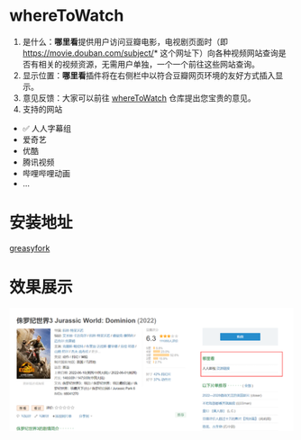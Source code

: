 # whereToWatch
1. 是什么：**哪里看**提供用户访问豆瓣电影，电视剧页面时（即 https://movie.douban.com/subject/* 这个网址下）向各种视频网站查询是否有相关的视频资源，无需用户单独，一个一个前往这些网站查询。
2. 显示位置：**哪里看**插件将在右侧栏中以符合豆瓣网页环境的友好方式插入显示。
3. 意见反馈：大家可以前往 [whereToWatch](https://github.com/Eternaldeath/whereToWatch) 仓库提出您宝贵的意见。
4. 支持的网站

- ✅ 人人字幕组
- 爱奇艺
- 优酷
- 腾讯视频
- 哔哩哔哩动画
- ...

# 安装地址

[greasyfork](https://greasyfork.org/zh-CN/scripts/446886-%E5%93%AA%E9%87%8C%E7%9C%8B)

# 效果展示

![效果展示](./show.png)
